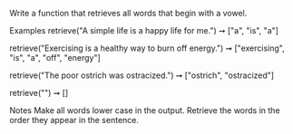 Write a function that retrieves all words that begin with a vowel.

Examples
retrieve("A simple life is a happy life for me.") ➞ ["a", "is", "a"]

retrieve("Exercising is a healthy way to burn off energy.")
➞ ["exercising", "is", "a", "off", "energy"]

retrieve("The poor ostrich was ostracized.")
➞ ["ostrich", "ostracized"]

retrieve("")
➞ []

Notes
Make all words lower case in the output.
Retrieve the words in the order they appear in the sentence.